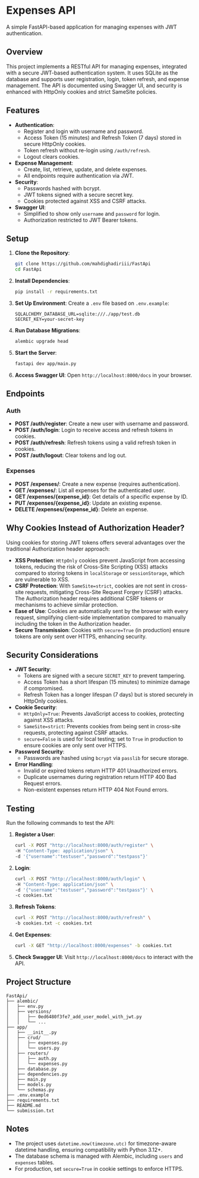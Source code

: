 # Expenses API

A simple FastAPI-based application for managing expenses with JWT authentication.

## Overview
This project implements a RESTful API for managing expenses, integrated with a secure JWT-based authentication system. It uses SQLite as the database and supports user registration, login, token refresh, and expense management. The API is documented using Swagger UI, and security is enhanced with HttpOnly cookies and strict SameSite policies.

## Features
- **Authentication**:
  - Register and login with username and password.
  - Access Token (15 minutes) and Refresh Token (7 days) stored in secure HttpOnly cookies.
  - Token refresh without re-login using `/auth/refresh`.
  - Logout clears cookies.
- **Expense Management**:
  - Create, list, retrieve, update, and delete expenses.
  - All endpoints require authentication via JWT.
- **Security**:
  - Passwords hashed with bcrypt.
  - JWT tokens signed with a secure secret key.
  - Cookies protected against XSS and CSRF attacks.
- **Swagger UI**:
  - Simplified to show only `username` and `password` for login.
  - Authorization restricted to JWT Bearer tokens.

## Setup
1. **Clone the Repository**:
   ```bash
   git clone https://github.com/mahdighadiriii/FastApi
   cd FastApi
   ```

2. **Install Dependencies**:
   ```bash
   pip install -r requirements.txt
   ```

3. **Set Up Environment**:
   Create a `.env` file based on `.env.example`:
   ```text
   SQLALCHEMY_DATABASE_URL=sqlite:///./app/test.db
   SECRET_KEY=your-secret-key
   ```

4. **Run Database Migrations**:
   ```bash
   alembic upgrade head
   ```

5. **Start the Server**:
   ```bash
   fastapi dev app/main.py
   ```

6. **Access Swagger UI**:
   Open `http://localhost:8000/docs` in your browser.

## Endpoints
### Auth
- **POST /auth/register**: Create a new user with username and password.
- **POST /auth/login**: Login to receive access and refresh tokens in cookies.
- **POST /auth/refresh**: Refresh tokens using a valid refresh token in cookies.
- **POST /auth/logout**: Clear tokens and log out.

### Expenses
- **POST /expenses/**: Create a new expense (requires authentication).
- **GET /expenses/**: List all expenses for the authenticated user.
- **GET /expenses/{expense_id}**: Get details of a specific expense by ID.
- **PUT /expenses/{expense_id}**: Update an existing expense.
- **DELETE /expenses/{expense_id}**: Delete an expense.

## Why Cookies Instead of Authorization Header?
Using cookies for storing JWT tokens offers several advantages over the traditional Authorization header approach:
- **XSS Protection**: `HttpOnly` cookies prevent JavaScript from accessing tokens, reducing the risk of Cross-Site Scripting (XSS) attacks compared to storing tokens in `localStorage` or `sessionStorage`, which are vulnerable to XSS.
- **CSRF Protection**: With `SameSite=strict`, cookies are not sent in cross-site requests, mitigating Cross-Site Request Forgery (CSRF) attacks. The Authorization header requires additional CSRF tokens or mechanisms to achieve similar protection.
- **Ease of Use**: Cookies are automatically sent by the browser with every request, simplifying client-side implementation compared to manually including the token in the Authorization header.
- **Secure Transmission**: Cookies with `secure=True` (in production) ensure tokens are only sent over HTTPS, enhancing security.

## Security Considerations
- **JWT Security**:
  - Tokens are signed with a secure `SECRET_KEY` to prevent tampering.
  - Access Token has a short lifespan (15 minutes) to minimize damage if compromised.
  - Refresh Token has a longer lifespan (7 days) but is stored securely in HttpOnly cookies.
- **Cookie Security**:
  - `HttpOnly=True`: Prevents JavaScript access to cookies, protecting against XSS attacks.
  - `SameSite=strict`: Prevents cookies from being sent in cross-site requests, protecting against CSRF attacks.
  - `secure=False` is used for local testing; set to `True` in production to ensure cookies are only sent over HTTPS.
- **Password Security**:
  - Passwords are hashed using `bcrypt` via `passlib` for secure storage.
- **Error Handling**:
  - Invalid or expired tokens return HTTP 401 Unauthorized errors.
  - Duplicate usernames during registration return HTTP 400 Bad Request errors.
  - Non-existent expenses return HTTP 404 Not Found errors.

## Testing
Run the following commands to test the API:
1. **Register a User**:
   ```bash
   curl -X POST "http://localhost:8000/auth/register" \
   -H "Content-Type: application/json" \
   -d '{"username":"testuser","password":"testpass"}'
   ```

2. **Login**:
   ```bash
   curl -X POST "http://localhost:8000/auth/login" \
   -H "Content-Type: application/json" \
   -d '{"username":"testuser","password":"testpass"}' \
   -c cookies.txt
   ```

3. **Refresh Tokens**:
   ```bash
   curl -X POST "http://localhost:8000/auth/refresh" \
   -b cookies.txt -c cookies.txt
   ```

4. **Get Expenses**:
   ```bash
   curl -X GET "http://localhost:8000/expenses" -b cookies.txt
   ```

5. **Check Swagger UI**:
   Visit `http://localhost:8000/docs` to interact with the API.

## Project Structure
```
FastApi/
├── alembic/
│   ├── env.py
│   ├── versions/
│   │   ├── 0ed6480f3fe7_add_user_model_with_jwt.py
│   │   └── ...
├── app/
│   ├── __init__.py
│   ├── crud/
│   │   ├── expenses.py
│   │   └── users.py
│   ├── routers/
│   │   ├── auth.py
│   │   └── expenses.py
│   ├── database.py
│   ├── dependencies.py
│   ├── main.py
│   ├── models.py
│   └── schemas.py
├── .env.example
├── requirements.txt
├── README.md
└── submission.txt
```

## Notes
- The project uses `datetime.now(timezone.utc)` for timezone-aware datetime handling, ensuring compatibility with Python 3.12+.
- The database schema is managed with Alembic, including `users` and `expenses` tables.
- For production, set `secure=True` in cookie settings to enforce HTTPS.